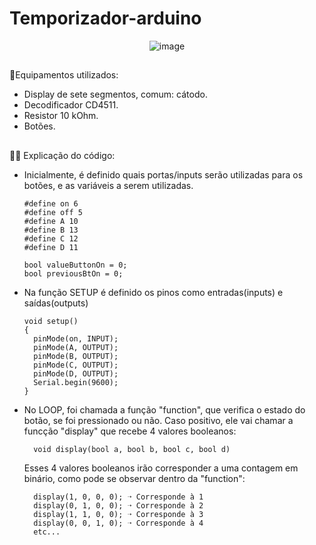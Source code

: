 # Temporizador-arduino

<div align =  "center">
  
![image](https://user-images.githubusercontent.com/95356877/173394201-1b9c1e2a-aa55-42f3-85c2-ba180bd3ff24.png)

</div>

##

🧱Equipamentos utilizados:
- Display de sete segmentos, comum: cátodo.
- Decodificador CD4511.
- Resistor 10 kOhm.
- Botões.

##

👩‍💻 Explicação do código:
  - Inicialmente, é definido quais portas/inputs serão utilizadas para os botões, e as variáveis a serem utilizadas.

        #define on 6
        #define off 5
        #define A 10
        #define B 13
        #define C 12
        #define D 11 
        
        bool valueButtonOn = 0;
        bool previousBtOn = 0;
        
  - Na função SETUP é definido os pinos como entradas(inputs) e saídas(outputs)

        void setup()
        {
          pinMode(on, INPUT);
          pinMode(A, OUTPUT);
          pinMode(B, OUTPUT);
          pinMode(C, OUTPUT);
          pinMode(D, OUTPUT);
          Serial.begin(9600);
        }
        
  - No LOOP, foi chamada a função "function", que verifica o estado do botão, se foi pressionado ou não. Caso positivo, ele vai chamar a funcção "display" que recebe 4 valores booleanos:
  
          void display(bool a, bool b, bool c, bool d)
          
    Esses 4 valores booleanos irão corresponder a uma contagem em binário, como pode se observar dentro da "function": 

          display(1, 0, 0, 0); ➝ Corresponde à 1
          display(0, 1, 0, 0); ➝ Corresponde à 2
          display(1, 1, 0, 0); ➝ Corresponde à 3
          display(0, 0, 1, 0); ➝ Corresponde à 4
          etc...
